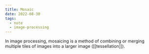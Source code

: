 ```yaml
---
title: Mosaic
date: 2022-08-30
tags:
  - note
  - image-processing
---
```


In image processing, mosaicing is a method of combining or merging multiple tiles of images into a larger image ([[tessellation]]).